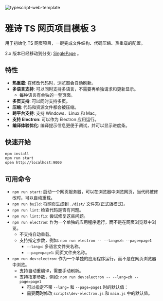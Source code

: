 ![typescript-web-template](favicon.ico)

# 雅诗 TS 网页项目模板 3

用于初始化 TS 网页项目，一键完成文件结构、代码压缩、热重载的配置。

2.x 版本已经移动到分支: [SinglePage](tree/SinglePage) 。

## 特性

- **热重载**: 在修改代码时，浏览器会自动刷新。
- **多语言支持**: 可以同时支持多语言，不需要再单独请求和更新显示。
  - 每种语言有单独的一套页面。
- **多页支持**: 可以同时支持多页。
- **压缩**: 代码和资源文件都会被压缩。
- **跨平台支持**: 支持 Windows、Linux 和 Mac。
- **支持 Electron**: 可以作为 Electron 应用运行。
- **编译体验优化**: 编译提示信息更便于调试，并可以显示进度条。

## 快速开始

```bash
npm install
npm run start
open http://localhost:9000
```

## 可用命令

- `npm run start`: 启动一个网页服务器，可以在浏览器中浏览网页，当代码被修改时，可以自动重载。
- `npm run build`: 将网页生成到 `./dist/` 文件夹(正式版模式)。
- `npm run lint`: 检查代码是否有问题。
- `npm run lint:fix`: 尝试修复这些问题。
- `npm run electron`: 作为一个单独的应用程序运行，而不是在网页浏览器中浏览。
  - 不支持自动重载。
  - 支持指定参数，例如: `npm run electron -- --lang=zh --page=page1`
    - `--lang=`: 多语言文件夹名称。
    - `--page=page1`: 网页文件夹名称。
- `npm run dev:electron`: 作为一个单独的应用程序运行，而不是在网页浏览器中浏览。
  - 支持自动重编译，需要手动刷新。
  - 支持指定参数，例如: `npm run dev:electron -- --lang=zh --page=page1`
    - 可以指定不带 `--lang=` 和 `--page=page1` 时的默认值：
    - 需要**同时**修改 `scripts\dev-electron.js` 和 `main.js` 中的默认值。
